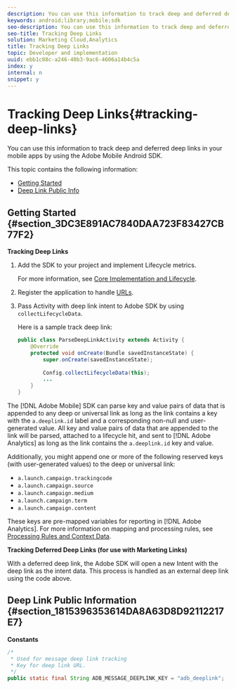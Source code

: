 ```yaml
---
description: You can use this information to track deep and deferred deep links in your mobile apps by using the Adobe Mobile Android SDK.
keywords: android;library;mobile;sdk
seo-description: You can use this information to track deep and deferred deep links in your mobile apps by using the Adobe Mobile Android SDK.
seo-title: Tracking Deep Links
solution: Marketing Cloud,Analytics
title: Tracking Deep Links
topic: Developer and implementation
uuid: ebb1c08c-a246-40b3-9ac6-4606a14b4c5a
index: y
internal: n
snippet: y
---
```


# Tracking Deep Links{#tracking-deep-links}

You can use this information to track deep and deferred deep links in your mobile apps by using the Adobe Mobile Android SDK.

This topic contains the following information:

* [Getting Started](../../acquisition-main/tracking-deep-links/tracking-deep-links.md#section_3DC3E891AC7840DAA723F83427CB77F2) 
* [Deep Link Public Info](../../acquisition-main/tracking-deep-links/tracking-deep-links.md#section_1815396353614DA8A63D8D92112217E7)

## Getting Started {#section_3DC3E891AC7840DAA723F83427CB77F2}

**Tracking Deep Links**

1. Add the SDK to your project and implement Lifecycle metrics.

   For more information, see [Core Implementation and Lifecycle](../../getting-started/dev-qs.md#concept_13176B6E37F547D6935E37125F457972). 
1. Register the application to handle [URLs](https://developer.android.com/training/basics/intents/filters.html). 
1. Pass Activity with deep link intent to Adobe SDK by using `collectLifecycleData`.

   Here is a sample track deep link:

   ```java
   public class ParseDeepLinkActivity extends Activity { 
       @Override 
       protected void onCreate(Bundle savedInstanceState) { 
           super.onCreate(savedInstanceState); 
     
           Config.collectLifecycleData(this); 
           ... 
       } 
   }
   ```

The [!DNL Adobe Mobile] SDK can parse key and value pairs of data that is appended to any deep or universal link as long as the link contains a key with the `a.deeplink.id` label and a corresponding non-null and user-generated value. All key and value pairs of data that are appended to the link will be parsed, attached to a lifecycle hit, and sent to [!DNL Adobe Analytics] as long as the link contains the `a.deeplink.id` key and value.

Additionally, you might append one or more of the following reserved keys (with user-generated values) to the deep or universal link:

* `a.launch.campaign.trackingcode` 
* `a.launch.campaign.source` 
* `a.launch.campaign.medium` 
* `a.launch.campaign.term` 
* `a.launch.campaign.content`

These keys are pre-mapped variables for reporting in [!DNL Adobe Analytics]. For more information on mapping and processing rules, see [Processing Rules and Context Data](../../getting-started/proc-rules.md#concept_4DAF0756D0DB43BD8C0627E023665FA5).

**Tracking Deferred Deep Links (for use with Marketing Links)**

With a deferred deep link, the Adobe SDK will open a new Intent with the deep link as the intent data. This process is handled as an external deep link using the code above.

## Deep Link Public Information {#section_1815396353614DA8A63D8D92112217E7}

**Constants**

```java
/* 
 * Used for message deep link tracking 
 * Key for deep link URL. 
 */ 
public static final String ADB_MESSAGE_DEEPLINK_KEY = "adb_deeplink";
```

